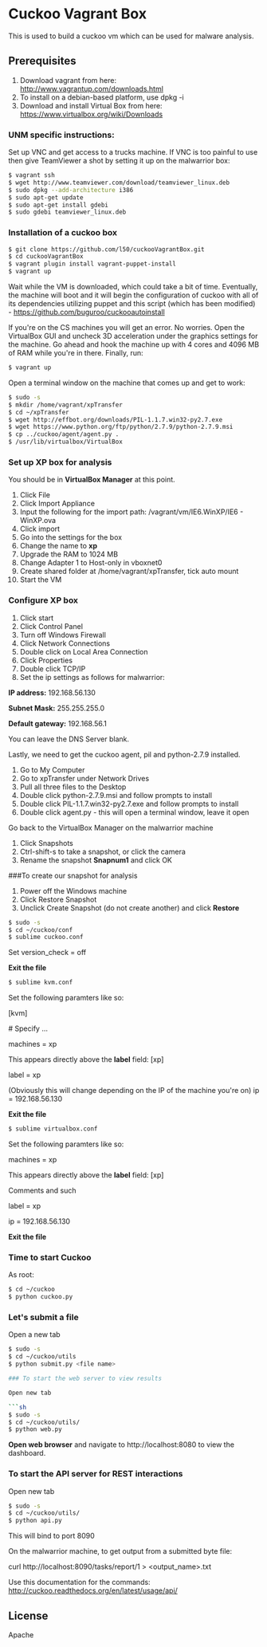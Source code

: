 # Cuckoo Vagrant Box
This is used to build a cuckoo vm which can be used for malware analysis.

## Prerequisites
1. Download vagrant from here: http://www.vagrantup.com/downloads.html
2. To install on a debian-based platform, use dpkg -i
3. Download and install Virtual Box from here: https://www.virtualbox.org/wiki/Downloads

### UNM specific instructions:
Set up VNC and get access to a trucks machine. If VNC is too painful to use then give TeamViewer a shot by setting it up on the malwarrior box:
```sh
$ vagrant ssh
$ wget http://www.teamviewer.com/download/teamviewer_linux.deb
$ sudo dpkg --add-architecture i386
$ sudo apt-get update
$ sudo apt-get install gdebi
$ sudo gdebi teamviewer_linux.deb
```

### Installation of a cuckoo box
```sh
$ git clone https://github.com/l50/cuckooVagrantBox.git
$ cd cuckooVagrantBox
$ vagrant plugin install vagrant-puppet-install
$ vagrant up
```
Wait while the VM is downloaded, which could take a bit of time. Eventually, the machine will boot and it will begin the configuration of cuckoo with all of its dependencies utilizing puppet and this script (which has been modified) - https://github.com/buguroo/cuckooautoinstall

If you're on the CS machines you will get an error. No worries.
Open the VirtualBox GUI and uncheck 3D acceleration under the graphics settings for the machine. Go ahead and hook the machine up with 4 cores and 4096 MB of RAM while you're in there. Finally, run:
```sh
$ vagrant up
```

Open a terminal window on the machine that comes up and get to work:

```sh
$ sudo -s
$ mkdir /home/vagrant/xpTransfer
$ cd ~/xpTransfer
$ wget http://effbot.org/downloads/PIL-1.1.7.win32-py2.7.exe
$ wget https://www.python.org/ftp/python/2.7.9/python-2.7.9.msi
$ cp ../cuckoo/agent/agent.py .
$ /usr/lib/virtualbox/VirtualBox
```

### Set up XP box for analysis
You should be in **VirtualBox Manager** at this point.
1. Click File
2. Click Import Appliance
3. Input the following for the import path: /vagrant/vm/IE6.WinXP/IE6 - WinXP.ova
4. Click import
5. Go into the settings for the box
6. Change the name to **xp**
7. Upgrade the RAM to 1024 MB
8. Change Adapter 1 to Host-only in vboxnet0
9. Create shared folder at /home/vagrant/xpTransfer, tick auto mount
10. Start the VM

### Configure XP box
1. Click start
2. Click Control Panel
3. Turn off Windows Firewall
4. Click Network Connections
5. Double click on Local Area Connection
6. Click Properties
7. Double click TCP/IP
8. Set the ip settings as follows for malwarrior: 

**IP address:** 192.168.56.130 

**Subnet Mask:** 255.255.255.0

**Default gateway:** 192.168.56.1

You can leave the DNS Server blank.

Lastly, we need to get the cuckoo agent, pil and python-2.7.9 installed.

1. Go to My Computer
2. Go to xpTransfer under Network Drives
3. Pull all three files to the Desktop
4. Double click python-2.7.9.msi and follow prompts to install
5. Double click PIL-1.1.7.win32-py2.7.exe and follow prompts to install
6. Double click agent.py - this will open a terminal window, leave it open

Go back to the VirtualBox Manager on the malwarrior machine
1. Click Snapshots
2. Ctrl-shift-s to take a snapshot, or click the camera
3. Rename the snapshot **Snapnum1** and click OK

###To create our snapshot for analysis
1. Power off the Windows machine
2. Click Restore Snapshot
3. Unclick Create Snapshot (do not create another) and click **Restore**

```sh
$ sudo -s
$ cd ~/cuckoo/conf
$ sublime cuckoo.conf
```

Set version_check = off

**Exit the file**
```sh
$ sublime kvm.conf
```

Set the following paramters like so:

[kvm]

\# Specify ...

machines = xp

This appears directly above the **label** field:
[xp]

label = xp

(Obviously this will change depending on the IP of the machine you're on)
ip = 192.168.56.130

**Exit the file**

```sh
$ sublime virtualbox.conf
```

Set the following paramters like so:

machines = xp

This appears directly above the **label** field:
[xp] 

Comments and such

label = xp

ip = 192.168.56.130

**Exit the file**

### Time to start Cuckoo

As root:

```sh
$ cd ~/cuckoo
$ python cuckoo.py
```

### Let's submit a file
Open a new tab

```sh
$ sudo -s
$ cd ~/cuckoo/utils
$ python submit.py <file name>

### To start the web server to view results

Open new tab

```sh
$ sudo -s
$ cd ~/cuckoo/utils/
$ python web.py
```

**Open web browser** and navigate to http://localhost:8080 to view the dashboard.

### To start the API server for REST interactions
Open new tab
```sh
$ sudo -s
$ cd ~/cuckoo/utils/
$ python api.py
```

This will bind to port 8090

On the malwarrior machine, to get output from a submitted byte file: 

curl http://localhost:8090/tasks/report/1 > <output_name>.txt

Use this documentation for the commands:
http://cuckoo.readthedocs.org/en/latest/usage/api/

License
----

Apache
